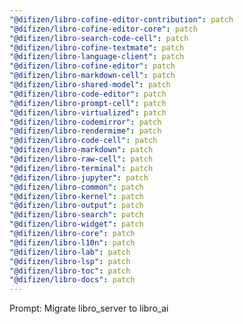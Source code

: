 ```yaml
---
"@difizen/libro-cofine-editor-contribution": patch
"@difizen/libro-cofine-editor-core": patch
"@difizen/libro-search-code-cell": patch
"@difizen/libro-cofine-textmate": patch
"@difizen/libro-language-client": patch
"@difizen/libro-cofine-editor": patch
"@difizen/libro-markdown-cell": patch
"@difizen/libro-shared-model": patch
"@difizen/libro-code-editor": patch
"@difizen/libro-prompt-cell": patch
"@difizen/libro-virtualized": patch
"@difizen/libro-codemirror": patch
"@difizen/libro-rendermime": patch
"@difizen/libro-code-cell": patch
"@difizen/libro-markdown": patch
"@difizen/libro-raw-cell": patch
"@difizen/libro-terminal": patch
"@difizen/libro-jupyter": patch
"@difizen/libro-common": patch
"@difizen/libro-kernel": patch
"@difizen/libro-output": patch
"@difizen/libro-search": patch
"@difizen/libro-widget": patch
"@difizen/libro-core": patch
"@difizen/libro-l10n": patch
"@difizen/libro-lab": patch
"@difizen/libro-lsp": patch
"@difizen/libro-toc": patch
"@difizen/libro-docs": patch
---
```


Prompt: Migrate libro_server to libro_ai
